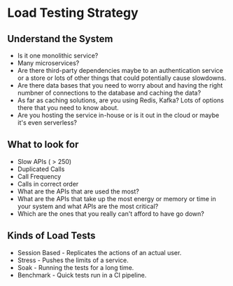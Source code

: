 # Load Testing Strategy

## Understand the System
- Is it one monolithic service?
- Many microservices?
- Are there third-party dependencies maybe to an authentication service or a store or lots of other things that could potentially cause slowdowns.
- Are there data bases that you need to worry about and having the right numbner of connections to the database and caching the data?
- As far as caching solutions, are you using Redis, Kafka? Lots of options there that you need to know about.
- Are you hosting the service in-house or is it out in the cloud or maybe it's even serverless?

## What to look for
- Slow APIs ( > 250)
- Duplicated Calls
- Call Frequency
- Calls in correct order
- What are the APIs that are used the most?
- What are the APIs that take up the most energy or memory or time in your system and what APIs are the most critical?
- Which are the ones that you really can't afford to have go down?

## Kinds of Load Tests
- Session Based - Replicates the actions of an actual user.
- Stress - Pushes the limits of a service.
- Soak - Running the tests for a long time. 
- Benchmark - Quick tests run in a CI pipeline.
